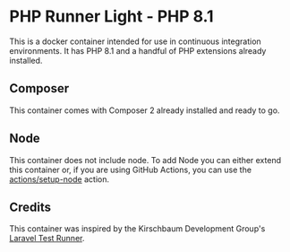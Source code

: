 # PHP Runner Light - PHP 8.1

This is a docker container intended for use in continuous integration environments. It has PHP 8.1 and a handful of PHP extensions already installed.

## Composer

This container comes with Composer 2 already installed and ready to go.

## Node

This container does not include node. To add Node you can either extend this container or, if you are using GitHub Actions, you can use the [actions/setup-node](https://github.com/actions/setup-node) action.

## Credits

This container was inspired by the Kirschbaum Development Group's [Laravel Test Runner](https://github.com/kirschbaum-development/laravel-test-runner-container).
